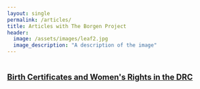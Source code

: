 ```yaml
---
layout: single
permalink: /articles/
title: Articles with The Borgen Project
header:
  image: /assets/images/leaf2.jpg
  image_description: "A description of the image"
---
```



<html>
<head>
<style>
.myDiv {
  font-size: 1.3em;
}
</style>
</head>
<body>
<div class="myDiv">

  <p> <br> <b> <a href="https://borgenproject.org/womens-rights-in-the-drc/">Birth Certificates and Women's Rights in the DRC</a> 